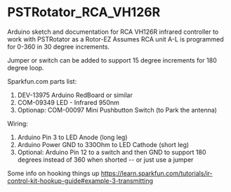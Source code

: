 # PSTRotator_RCA_VH126R
Arduino sketch and documentation for RCA VH126R infrared controller to work with PSTRotator as a Rotor-EZ
Assumes RCA unit A-L is programmed for 0-360 in 30 degree increments.   

Jumper or switch can be added to support 15 degree increments for 180 degree loop.  

Sparkfun.com parts list:  
1. DEV-13975 Arduino RedBoard or similar  
2. COM-09349 LED - Infrared 950nm  
3. Optionap: COM-00097 Mini Pushbutton Switch (to Park the antenna)  
  
Wiring: 
1. Arduino Pin 3 to LED Anode (long leg)  
2. Arduino Power GND to 330Ohm to LED Cathode (short leg)  
3. Optional: Arduino Pin 12 to a switch and then GND to support 180 degrees instead of 360 when shorted -- or just use a jumper

Some info on hooking things up
https://learn.sparkfun.com/tutorials/ir-control-kit-hookup-guide#example-3-transmitting
